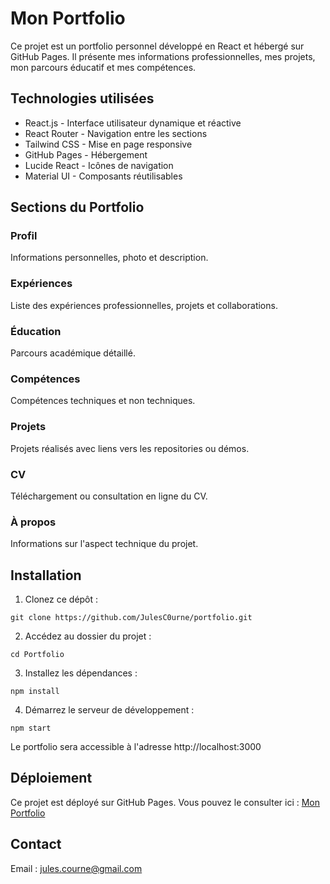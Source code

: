 # Mon Portfolio

Ce projet est un portfolio personnel développé en React et hébergé sur GitHub Pages. Il présente mes informations professionnelles, mes projets, mon parcours éducatif et mes compétences.

## Technologies utilisées

- React.js - Interface utilisateur dynamique et réactive
- React Router - Navigation entre les sections
- Tailwind CSS - Mise en page responsive
- GitHub Pages - Hébergement
- Lucide React - Icônes de navigation
- Material UI - Composants réutilisables

## Sections du Portfolio

### Profil
Informations personnelles, photo et description.

### Expériences
Liste des expériences professionnelles, projets et collaborations.

### Éducation
Parcours académique détaillé.

### Compétences
Compétences techniques et non techniques.

### Projets
Projets réalisés avec liens vers les repositories ou démos.

### CV
Téléchargement ou consultation en ligne du CV.

### À propos
Informations sur l'aspect technique du projet.

## Installation

1. Clonez ce dépôt :
```
git clone https://github.com/JulesC0urne/portfolio.git
```

2. Accédez au dossier du projet :
```
cd Portfolio
```

3. Installez les dépendances :
```
npm install
```

4. Démarrez le serveur de développement :
```
npm start
```

Le portfolio sera accessible à l'adresse http://localhost:3000

## Déploiement

Ce projet est déployé sur GitHub Pages. Vous pouvez le consulter ici :
[Mon Portfolio](https://julesc0urne.github.io/portfolio/profile)

## Contact

Email : jules.courne@gmail.com